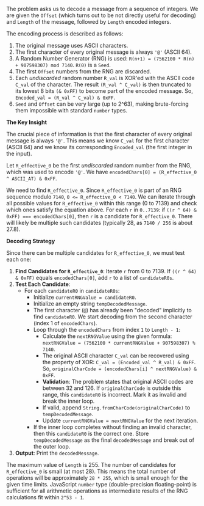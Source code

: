 The problem asks us to decode a message from a sequence of integers. We are given the `Offset` (which turns out to be not directly useful for decoding) and `Length` of the message, followed by `Length` encoded integers.

The encoding process is described as follows:
1.  The original message uses ASCII characters.
2.  The first character of every original message is always `'@'` (ASCII 64).
3.  A Random Number Generator (RNG) is used: `R(n+1) = (7562100 * R(n) + 907598307) mod 7140`. `R(0)` is a `Seed`.
4.  The first `Offset` numbers from the RNG are discarded.
5.  Each *undiscarded* random number `R_val` is XOR'ed with the ASCII code `C_val` of the character. The result `(R_val ^ C_val)` is then truncated to its lowest 8 bits `(& 0xFF)` to become part of the encoded message. So, `Encoded_val = (R_val ^ C_val) & 0xFF`.
6.  `Seed` and `Offset` can be very large (up to 2^63), making brute-forcing them impossible with standard `number` types.

**The Key Insight**

The crucial piece of information is that the first character of every original message is always `'@'`. This means we know `C_val` for the first character (ASCII 64) and we know its corresponding `Encoded_val` (the first integer in the input).

Let `R_effective_0` be the first *undiscarded* random number from the RNG, which was used to encode `'@'`.
We have `encodedChars[0] = (R_effective_0 ^ ASCII_AT) & 0xFF`.

We need to find `R_effective_0`. Since `R_effective_0` is part of an RNG sequence modulo `7140`, `0 <= R_effective_0 < 7140`. We can iterate through all possible values for `R_effective_0` within this range (0 to 7139) and check which ones satisfy the equation above.
For each `r` in `0..7139`: if `((r ^ 64) & 0xFF) === encodedChars[0]`, then `r` is a candidate for `R_effective_0`. There will likely be multiple such candidates (typically 28, as `7140 / 256` is about 27.8).

**Decoding Strategy**

Since there can be multiple candidates for `R_effective_0`, we must test each one:

1.  **Find Candidates for `R_effective_0`**: Iterate `r` from 0 to 7139. If `((r ^ 64) & 0xFF)` equals `encodedChars[0]`, add `r` to a list of `candidateR0s`.
2.  **Test Each Candidate**:
    *   For each `candidateR0` in `candidateR0s`:
        *   Initialize `currentRNGValue = candidateR0`.
        *   Initialize an empty string `tempDecodedMessage`.
        *   The first character (`@`) has already been "decoded" implicitly to find `candidateR0`. We start decoding from the second character (index 1 of `encodedChars`).
        *   Loop through the `encodedChars` from index `1` to `Length - 1`:
            *   Calculate the `nextRNGValue` using the given formula: `nextRNGValue = (7562100 * currentRNGValue + 907598307) % 7140`.
            *   The original ASCII character `C_val` can be recovered using the property of XOR: `C_val = (Encoded_val ^ R_val) & 0xFF`. So, `originalCharCode = (encodedChars[i] ^ nextRNGValue) & 0xFF`.
            *   **Validation**: The problem states that original ASCII codes are between 32 and 126. If `originalCharCode` is outside this range, this `candidateR0` is incorrect. Mark it as invalid and break the inner loop.
            *   If valid, append `String.fromCharCode(originalCharCode)` to `tempDecodedMessage`.
            *   Update `currentRNGValue = nextRNGValue` for the next iteration.
        *   If the inner loop completes without finding an invalid character, then this `candidateR0` is the correct one. Store `tempDecodedMessage` as the final `decodedMessage` and break out of the outer loop.
3.  **Output**: Print the `decodedMessage`.

The maximum value of `Length` is 255. The number of candidates for `R_effective_0` is small (at most 28). This means the total number of operations will be approximately `28 * 255`, which is small enough for the given time limits. JavaScript `number` type (double-precision floating-point) is sufficient for all arithmetic operations as intermediate results of the RNG calculations fit within `2^53 - 1`.